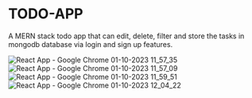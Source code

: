 # TODO-APP
A MERN stack todo app that can edit, delete, filter and store the tasks in mongodb database via login and sign up features.


![React App - Google Chrome 01-10-2023 11_57_35](https://github.com/mtg718/TODO-APP/assets/135738292/0d1a8405-fb03-4c9b-97b2-721f867bfbbe)
![React App - Google Chrome 01-10-2023 11_57_09](https://github.com/mtg718/TODO-APP/assets/135738292/952e8393-9f98-4f13-88b6-ade7ee2f36a0)
![React App - Google Chrome 01-10-2023 11_59_51](https://github.com/mtg718/TODO-APP/assets/135738292/839a4775-19df-4d73-8da2-f20bf542f554)
![React App - Google Chrome 01-10-2023 12_04_22](https://github.com/mtg718/TODO-APP/assets/135738292/57d81b9b-284f-4ac0-b36b-b8747708449b)
